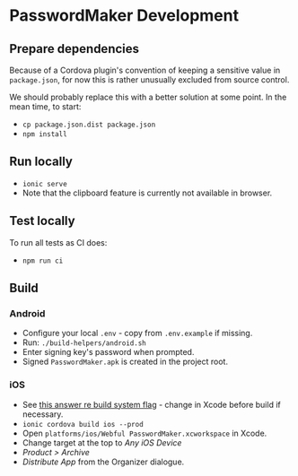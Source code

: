 # PasswordMaker Development

## Prepare dependencies

Because of a Cordova plugin's convention of keeping a sensitive value in `package.json`, for now
this is rather unusually excluded from source control.

We should probably replace this with a better solution at some point. In the mean time, to start:

* `cp package.json.dist package.json`
* `npm install`

## Run locally

* `ionic serve`
* Note that the clipboard feature is currently not available in browser.

## Test locally

To run all tests as CI does:

* `npm run ci` 

## Build

### Android

* Configure your local `.env` - copy from `.env.example` if missing.
* Run: `./build-helpers/android.sh`
* Enter signing key's password when prompted.
* Signed `PasswordMaker.apk` is created in the project root.

### iOS

* See [this answer re build system flag](https://stackoverflow.com/a/52432058/2803757) - change in Xcode before build if necessary.
* `ionic cordova build ios --prod`
* Open `platforms/ios/Webful PasswordMaker.xcworkspace` in Xcode.
* Change target at the top to _Any iOS Device_
* _Product > Archive_
* _Distribute App_ from the Organizer dialogue.
